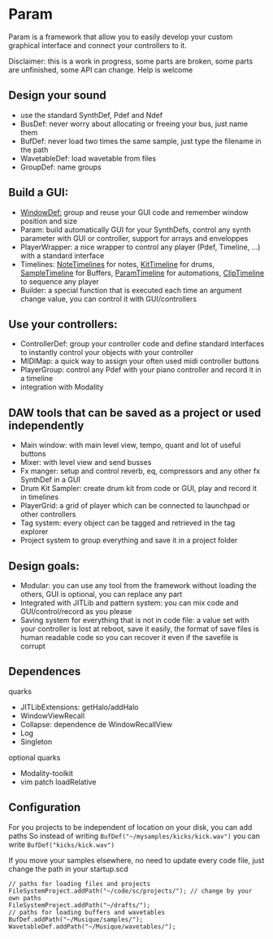 # Param

Param is a framework that allow you to easily develop your custom graphical interface and connect your controllers to it.

Disclaimer: this is a work in progress, some parts are broken, some parts are unfinished, some API can change. Help is welcome

## Design your sound
- use the standard SynthDef, Pdef and Ndef
- BusDef: never worry about allocating or freeing your bus, just name them
- BufDef: never load two times the same sample, just type the filename in the path
- WavetableDef: load wavetable from files
- GroupDef: name groups

## Build a GUI:
- [WindowDef:](file:///home/ggz/Notebooks/Notes/Param/Documentation/WindowDef.txt) group and reuse your GUI code and remember window position and size
- Param: build automatically GUI for your SynthDefs, control any synth parameter with GUI or controller, support for arrays and enveloppes
- PlayerWrapper: a nice wrapper to control any player (Pdef, Timeline, ...) with a standard interface
- Timelines: [NoteTimelines](file:///home/ggz/Notebooks/Notes/Param/Documentation/NoteTimelines.txt) for notes, [KitTimeline](file:///home/ggz/Notebooks/Notes/Param/Documentation/KitTimeline.txt) for drums, [SampleTimeline](file:///home/ggz/Notebooks/Notes/Param/Documentation/SampleTimeline.txt) for Buffers, [ParamTimeline](file:///home/ggz/Notebooks/Notes/Param/Documentation/ParamTimeline.txt) for automations, [ClipTimeline](file:///home/ggz/Notebooks/Notes/Param/Documentation/ClipTimeline.txt) to sequence any player
- Builder: a special function that is executed each time an argument change value, you can control it with GUI/controllers

## Use your controllers:
- ControllerDef: group your controller code and define standard interfaces to instantly control your objects with your controller
- MIDIMap: a quick way to assign your often used midi controller buttons
- PlayerGroup: control any Pdef with your piano controller and record it in a timeline
- integration with Modality

## DAW tools that can be saved as a project or used independently
- Main window: with main level view, tempo, quant and lot of useful buttons
- Mixer: with level view and send busses
- Fx manger: setup and control reverb, eq, compressors and any other fx SynthDef in a GUI
- Drum Kit Sampler: create drum kit from code or GUI, play and record it in timelines
- PlayerGrid: a grid of player which can be connected to launchpad or other controllers
- Tag system: every object can be tagged and retrieved in the tag explorer
- Project system to group everything and save it in a project folder

## Design goals:
- Modular: you can use any tool from the framework without loading the others, GUI is optional, you can replace any part
- Integrated with JITLib and pattern system: you can mix code and GUI/control/record as you please
- Saving system for everything that is not in code file: a value set with your controller is lost at reboot, save it easily, the format of save files is human readable code so you can recover it even if the savefile is corrupt

## Dependences

quarks
- JITLibExtensions: getHalo/addHalo
- WindowViewRecall
- Collapse: dependence de WindowRecallView
- Log
- Singleton
	
optional quarks
- Modality-toolkit
- vim patch loadRelative


## Configuration

For you projects to be independent of location on your disk, you can add paths
So instead of writing 
```BufDef("~/mysamples/kicks/kick.wav")```
you can write
```BufDef("kicks/kick.wav")```

If you move your samples elsewhere, no need to update every code file, just change the path in your startup.scd

```
// paths for loading files and projects
FileSystemProject.addPath("~/code/sc/projects/"); // change by your own paths
FileSystemProject.addPath("~/drafts/");
// paths for loading buffers and wavetables
BufDef.addPath("~/Musique/samples/");
WavetableDef.addPath("~/Musique/wavetables/");
```
